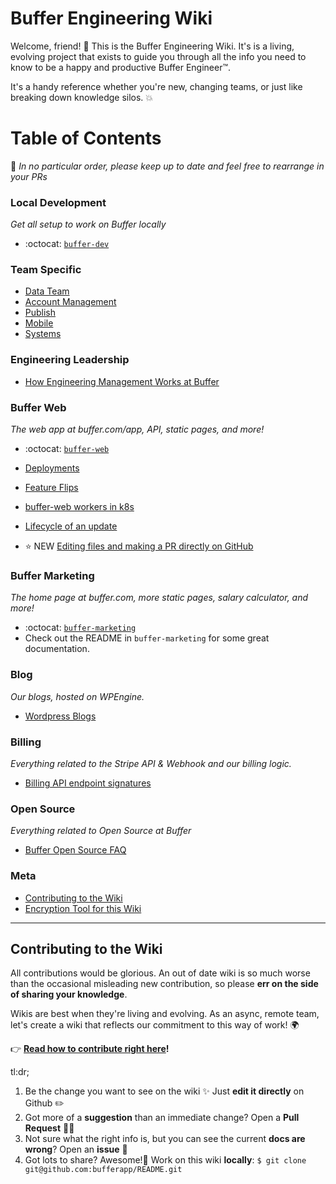 # Buffer Engineering Wiki

Welcome, friend! 👋 This is the Buffer Engineering Wiki. It's is a living, evolving project that exists to guide you through all the info you need to know to be a happy and productive Buffer Engineer™.

It's a handy reference whether you're new, changing teams, or just like breaking down knowledge silos. 💥

# Table of Contents

💁 _In no particular order, please keep up to date and feel free to rearrange in your PRs_
### Local Development
_Get all setup to work on Buffer locally_ 

* :octocat: [`buffer-dev`](https://github.com/bufferapp/buffer-dev)

### Team Specific
* [Data Team](/teams/data/README.md)
* [Account Management](/teams/account-management/README.md)
* [Publish](/teams/publish/README.md)
* [Mobile](/teams/mobile/README.md)
* [Systems](/teams/systems/README.md)

### Engineering Leadership
* [How Engineering Management Works at Buffer](https://github.com/bufferapp/README/tree/master/engineering-management)
    
### Buffer Web
_The web app at buffer.com/app, API, static pages, and more!_

* :octocat: [`buffer-web`](https://github.com/bufferapp/buffer-web)
* [Deployments](/deployments.md)
* [Feature Flips](https://github.com/bufferapp/buffer-web/blob/master/docs/release-feature.md)
* ️[buffer-web workers in k8s](/buffer-web-workers-kubernetes.md)
* ️[Lifecycle of an update](https://paper.dropbox.com/doc/Lifecycle-of-an-update-4rUM5QNLWO4MpNimFpUPy)

* ⭐ NEW [Editing files and making a PR directly on GitHub](/editing-on-github.md)

### Buffer Marketing
_The home page at buffer.com, more static pages, salary calculator, and more!_

* :octocat: [`buffer-marketing`](https://github.com/bufferapp/buffer-marketing)
* Check out the README in `buffer-marketing` for some great documentation.

### Blog
_Our blogs, hosted on WPEngine._

* [Wordpress Blogs](/wordpress-blogs.md)

### Billing
_Everything related to the Stripe API & Webhook and our billing logic._

* [Billing API endpoint signatures](/billing/api-endpoints.md)

### Open Source
_Everything related to Open Source at Buffer_
* [Buffer Open Source FAQ](/open-source-faq.md)

### Meta
* [Contributing to the Wiki](/CONTRIBUTING.md)
* [Encryption Tool for this Wiki](/encryption-tool.md)

---

## Contributing to the Wiki

All contributions would be glorious. An out of date wiki is so much worse than the occasional misleading new contribution, so please **err on the side of sharing your knowledge**.

Wikis are best when they're living and evolving. As an async, remote team, let's create a wiki that reflects our commitment to this way of work! 🌍

👉 **[Read how to contribute right here](CONTRIBUTING.md)!**

tl:dr;

1. Be the change you want to see on the wiki ✨ Just **edit it directly** on Github ✏️
1. Got more of a **suggestion** than an immediate change? Open a **Pull Request** 🙋🏽‍
1. Not sure what the right info is, but you can see the current **docs are wrong**? Open an **issue** 🤔
1. Got lots to share? Awesome!🦄 Work on this wiki **locally**: `$ git clone git@github.com:bufferapp/README.git`
